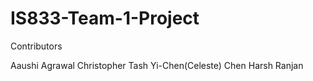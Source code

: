 # IS833-Team-1-Project

Contributors

Aaushi Agrawal
Christopher Tash
Yi-Chen(Celeste) Chen
Harsh Ranjan
